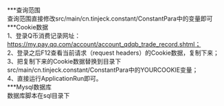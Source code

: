 ***查询范围      
查询范围直接修改src/main/cn.tinjeck.constant/ConstantPara中的变量即可  
***Cookie数据   
1、登录Q币消费记录网址：https://my.pay.qq.com/account/account_qdqb_trade_record.shtml；  
2、登录之后F12查看当前请求（request headers）的Cookie数据，复制下来；  
3、把复制下来的Cookie数据替换到目录下src/main/cn.tinjeck.constant/ConstantPara中的YOURCOOKIE变量；  
4、直接运行ApplicationRun即可。   
***Mysql数据库  
数据库脚本在sql目录下    
